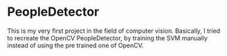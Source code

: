 # PeopleDetector
This is my very first project in the field of computer vision. Basically, I tried to recreate the OpenCV PeopleDetector, 
by training the SVM manually instead of using the pre trained one of OpenCV. 
